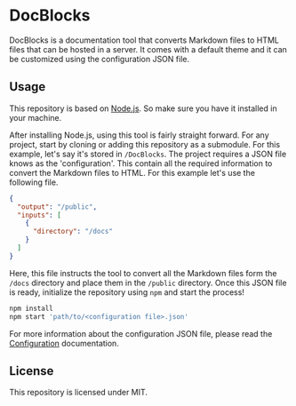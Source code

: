 # DocBlocks

DocBlocks is a documentation tool that converts Markdown files to HTML files that can be hosted in a server. It comes with a default theme and it can be customized using the configuration JSON file.

## Usage

This repository is based on [Node.js](https://nodejs.org/en). So make sure you have it installed in your machine.

After installing Node.js, using this tool is fairly straight forward. For any project, start by cloning or adding this repository as a submodule. For this example, let's say it's stored in `/DocBlocks`. The project requires a JSON file knows as the 'configuration'. This contain all the required information to convert the Markdown files to HTML. For this example let's use the following file.

```json
{
  "output": "/public",
  "inputs": [
    {
      "directory": "/docs"
    }
  ]
}
```

Here, this file instructs the tool to convert all the Markdown files form the `/docs` directory and place them in the `/public` directory. Once this JSON file is ready, initialize the repository using `npm` and start the process!

```sh
npm install
npm start 'path/to/<configuration file>.json'
```

For more information about the configuration JSON file, please read the [Configuration](Configuration.md) documentation.

## License

This repository is licensed under MIT.

